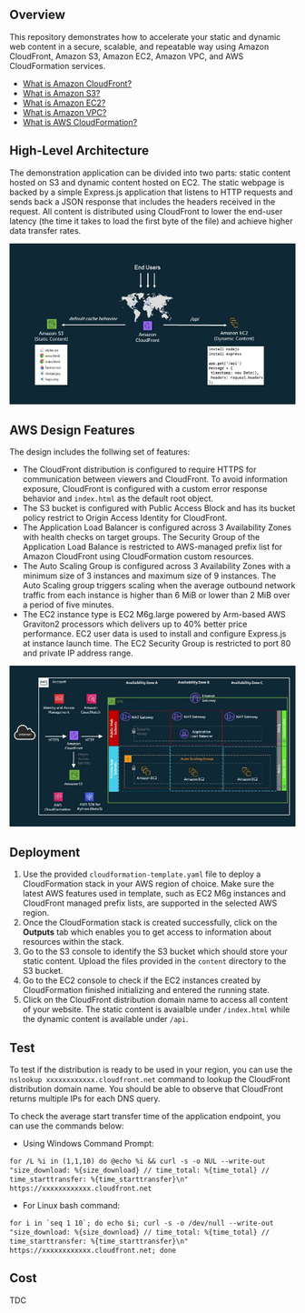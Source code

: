 ## Overview
This repository demonstrates how to accelerate your static and dynamic web content in a secure, scalable, and repeatable way using Amazon CloudFront, Amazon S3, Amazon EC2, Amazon VPC, and AWS CloudFormation services.

- [What is Amazon CloudFront?](https://docs.aws.amazon.com/AmazonCloudFront/latest/DeveloperGuide/Introduction.html)
- [What is Amazon S3?](https://docs.aws.amazon.com/AmazonS3/latest/userguide/Welcome.html)
- [What is Amazon EC2?](https://docs.aws.amazon.com/AWSEC2/latest/UserGuide/concepts.html)
- [What is Amazon VPC?](https://docs.aws.amazon.com/vpc/latest/userguide/what-is-amazon-vpc.html)
- [What is AWS CloudFormation?](https://docs.aws.amazon.com/AWSCloudFormation/latest/UserGuide/Welcome.html)

## High-Level Architecture
The demonstration application can be divided into two parts: static content hosted on S3 and dynamic content hosted on EC2. The static webpage is backed by a simple Express.js application that listens to HTTP requests and sends back a JSON response that includes the headers received in the request. All content is distributed using CloudFront to lower the end-user latency (the time it takes to load the first byte of the file) and achieve higher data transfer rates.

![Screenshot](architecture.jpg)

## AWS Design Features
The design includes the follwing set of features: 
- The CloudFront distribution is configured to require HTTPS for communication between viewers and CloudFront. To avoid information exposure, CloudFront is configured with a custom error response behavior and `index.html` as the default root object. 
- The S3 bucket is configured with Public Access Block and has its bucket policy restrict to Origin Access Identity for CloudFront.
- The Application Load Balancer is configured across 3 Availability Zones with health checks on target groups. The Security Group of the Application Load Balance is restricted to AWS-managed prefix list for Amazon CloudFront using CloudFormation custom resources.
- The Auto Scaling Group is configured across 3 Availability Zones with a minimum size of 3 instances and maximum size of 9 instances. The Auto Scaling group triggers scaling when the average outbound network traffic from each instance is higher than 6 MiB or lower than 2 MiB over a period of five minutes. 
- The EC2 instance type is EC2 M6g.large powered by Arm-based AWS Graviton2 processors which delivers up to 40% better price performance. EC2 user data is used to install and configure Express.js at instance launch time. The EC2 Security Group is restricted to port 80 and private IP address range.

![Screenshot](design.jpg)

## Deployment
1. Use the provided `cloudformation-template.yaml` file to deploy a CloudFormation stack in your AWS region of choice. Make sure the latest AWS features used in template, such as EC2 M6g instances and CloudFront managed prefix lists, are supported in the selected AWS region.
2. Once the CloudFormation stack is created successfully, click on the **Outputs** tab which enables you to get access to information about resources within the stack.
3. Go to the S3 console to identify the S3 bucket which should store your static content. Upload the files provided in the `content` directory to the S3 bucket.
4. Go to the EC2 console to check if the EC2 instances created by CloudFormation finished initializing and entered the running state.  
5. Click on the CloudFront distribution domain name to access all content of your website. The static content is avaialble under `/index.html` while the dynamic content is available under `/api`.  

## Test
To test if the distribution is ready to be used in your region, you can use the `nslookup xxxxxxxxxxxx.cloudfront.net` command to lookup the CloudFront distribution domain name. You should be able to observe that CloudFront returns multiple IPs for each DNS query.

To check the average start transfer time of the application endpoint, you can use the commands below:
- Using Windows Command Prompt:
```
for /L %i in (1,1,10) do @echo %i && curl -s -o NUL --write-out "size_download: %{size_download} // time_total: %{time_total} // time_starttransfer: %{time_starttransfer}\n" https://xxxxxxxxxxxx.cloudfront.net
```
- For Linux bash command: 
```
for i in `seq 1 10`; do echo $i; curl -s -o /dev/null --write-out "size_download: %{size_download} // time_total: %{time_total} // time_starttransfer: %{time_starttransfer}\n" https://xxxxxxxxxxxx.cloudfront.net; done
```

## Cost
TDC
